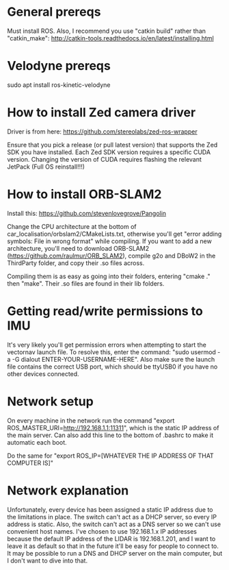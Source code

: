 # General prereqs
Must install ROS. Also, I recommend you use "catkin build" rather than "catkin_make": http://catkin-tools.readthedocs.io/en/latest/installing.html

# Velodyne prereqs
sudo apt install ros-kinetic-velodyne

# How to install Zed camera driver
Driver is from here: https://github.com/stereolabs/zed-ros-wrapper

Ensure that you pick a release (or pull latest version) that supports the Zed SDK you have installed. Each Zed SDK version requires a specific CUDA version. Changing the version of CUDA requires flashing the relevant JetPack (Full OS reinstall!!!)

# How to install ORB-SLAM2
Install this: https://github.com/stevenlovegrove/Pangolin

Change the CPU architecture at the bottom of car_localisation/orbslam2/CMakeLists.txt, otherwise you'll get "error adding symbols: File in wrong format" while compiling. If you want to add a new architecture, you'll need to download ORB-SLAM2 (https://github.com/raulmur/ORB_SLAM2), compile g2o and DBoW2 in the ThirdParty folder, and copy their .so files across.

Compiling them is as easy as going into their folders, entering "cmake ." then "make". Their .so files are found in their lib folders.

# Getting read/write permissions to IMU
It's very likely you'll get permission errors when attempting to start the vectornav launch file. To resolve this, enter the command: "sudo usermod -a -G dialout ENTER-YOUR-USERNAME-HERE". Also make sure the launch file contains the correct USB port, which should be ttyUSB0 if you have no other devices connected.

# Network setup
On every machine in the network run the command "export ROS_MASTER_URI=http://192.168.1.1:11311", which is the static IP address of the main server. Can also add this line to the bottom of .bashrc to make it automatic each boot.

Do the same for "export ROS_IP=[WHATEVER THE IP ADDRESS OF THAT COMPUTER IS]"

# Network explanation
Unfortunately, every device has been assigned a static IP address due to the limitations in place. The switch can't act as a DHCP server, so every IP address is static. Also, the switch can't act as a DNS server so we can't use convenient host names. I've chosen to use 192.168.1.x IP addresses because the default IP address of the LIDAR is 192.168.1.201, and I want to leave it as default so that in the future it'll be easy for people to connect to. It may be possible to run a DNS and DHCP server on the main computer, but I don't want to dive into that.
